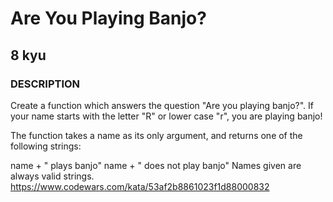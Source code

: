 # Are You Playing Banjo?
## 8 kyu
### DESCRIPTION
Create a function which answers the question "Are you playing banjo?".
If your name starts with the letter "R" or lower case "r", you are playing banjo!

The function takes a name as its only argument, and returns one of the following strings:

name + " plays banjo"
name + " does not play banjo"
Names given are always valid strings.
https://www.codewars.com/kata/53af2b8861023f1d88000832